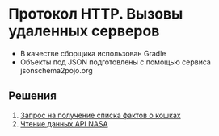 # Протокол HTTP. Вызовы удаленных серверов

* В качестве сборщика использован Gradle
* Объекты под JSON подготовлены с помощью сервиса jsonschema2pojo.org

## Решения
1. [Запрос на получение списка фактов о кошках](/src/main/java/task1)
1. [Чтение данных API NASA](/src/main/java/task2)

